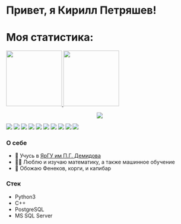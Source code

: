 # Привет, я Кирилл Петряшев!

# Моя статистика:

<p>
   <a href="https://github-readme-stats.vercel.app/api?username=ScorpKir&show_icons=true&count_private=true">
      <img height=150 src="https://github-readme-stats.vercel.app/api?username=ScorpKir&show_icons=true&count_private=true&theme=dark#gh-dark-mode-only"/>
   </a>
   <a href="https://github.com/ScorpKir/github-readme-stats">
      <img height=150 src="https://github-readme-stats.vercel.app/api/top-langs/?username=ScorpKir&layout=compact&theme=dark#gh-dark-mode-only"/>   
   </a>      
   <p align='center'>
      <img src="https://www.codewars.com/users/ScorpKir/badges/small"></img>
   </p>
</p>

<p>
<img src="https://img.shields.io/badge/C++-00599C?style=for-the-badge&logo=cplusplus&logoColor=white"></img>
<img src="https://img.shields.io/badge/Python-3776AB?style=for-the-badge&logo=python&logoColor=white"></img>
<img src="https://img.shields.io/badge/-PostgreSQL-4169E1?style=for-the-badge&logo=postgresql&logoColor=white"></img>
<img src="https://img.shields.io/badge/-SQL Server-CC2927?style=for-the-badge&logo=microsoftsqlserver&logoColor=white"></img>
<img src="https://img.shields.io/badge/-NumPy-013243?style=for-the-badge&logo=numpy&logoColor=white"></img>
<img src="https://img.shields.io/badge/-Jupyter-F37626?style=for-the-badge&logo=jupyter&logoColor=white"></img>
<img src="https://img.shields.io/badge/-SymPy-3B5526?style=for-the-badge&logo=sympy&logoColor=white"></img>
<img src="https://img.shields.io/badge/-Git-F05032?style=for-the-badge&logo=git&logoColor=white"></img>
<img src="https://img.shields.io/badge/-Anaconda-44A833?style=for-the-badge&logo=anaconda&logoColor=white"></img>
<img src="https://img.shields.io/badge/-Wolfram-DD1100?style=for-the-badge&logo=wolframmathematica&logoColor=white"></img>

</p>

### О себе
*   📙 Учусь в [ЯрГУ им П.Г. Демидова](https://www.uniyar.ac.ru/)  
*   🧑‍🎓 Люблю и изучаю математику, а также машинное обучение 
*   🐶 Обожаю Фенеков, корги, и капибар

### Стек
*   Python3
*   C++
*   PostgreSQL
*   MS SQL Server
